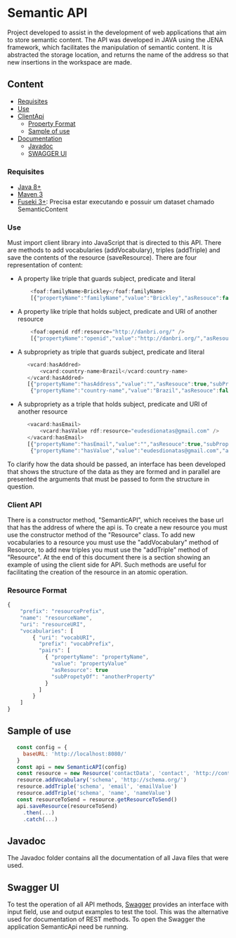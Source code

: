 
# Semantic API

Project developed to assist in the development of web applications that aim to store semantic content. The API
was developed in JAVA using the JENA framework, which facilitates the manipulation of semantic content. It is abstracted the
storage location, and returns the name of the address so that new insertions in the workspace are made.

## Content
- [Requisites](#requisites)
- [Use](#use)
- [ClientApi](#client-api) 
    - [Property Format](#resource-format)
    - [Sample of use](#sample-of-use)
- [Documentation](#documentation)
    - [Javadoc](#javadoc)
    - [SWAGGER UI](#swagger-ui)

### Requisites

- [Java 8+](http://www.oracle.com/technetwork/pt/java/javase/downloads/jdk8-downloads-2133151.html)
- [Maven 3](https://maven.apache.org/install.html)
- [Fuseki 3+](https://jena.apache.org/download/#jena-fuseki): Precisa estar executando e possuir um dataset chamado SemanticContent

### Use

Must import client library into JavaScript that is directed to this API. There are methods to add
vocabularies (addVocabulary), triples (addTriple) and save the contents of the resource (saveResource). There are four
representation of content:

- A property like triple that guards subject, predicate and literal
    ``` javascript
        <foaf:familyName>Brickley</foaf:familyName>
        [{"propertyName":"familyName","value":"Brickley","asResouce":false,"subPropertyOf":"","prefix":"foaf"}]
    ``` 
- A property like triple that holds subject, predicate and URI of another resource
    ``` javascript
        <foaf:openid rdf:resource="http://danbri.org/" />
        [{"propertyName":"openid","value":"http://danbri.org/","asResouce":true,"subPropertyOf":"","prefix":"foaf"}]    
    ```
- A subpropriety as triple that guards subject, predicate and literal
     ``` javascript
        <vcard:hasAddred>
            <vcard:country-name>Brazil</vcard:country-name>
        </vcard:hasAddred>
        [{"propertyName":"hasAddress","value":"","asResouce":true,"subPropertyOf":"","prefix":"vcard"},
         {"propertyName":"country-name","value":"Brazil","asResouce":false,"subPropertyOf":"hasAddress","prefix":"vcard"}]        
     ```
- A subpropriety as a triple that holds subject, predicate and URI of another resource
     ``` javascript
        <vacard:hasEmail>
            <vcard:hasValue rdf:resource="eudesdionatas@gmail.com" />
        </vacard:hasEmail>
        [{"propertyName":"hasEmail","value":"","asResouce":true,"subPropertyOf":"","prefix":"vcard"},
         {"propertyName":"hasValue","value":"eudesdionatas@gmail.com","asResouce":true,"subPropertyOf":"hasEmail","prefix":"vcard"}]
     ```

To clarify how the data should be passed, an interface has been developed that shows the structure of the data
as they are formed and in parallel are presented the arguments that must be passed to form the structure
in question.

### Client API

There is a constructor method, "SemanticAPI", which receives the base url that has the address of where the api is. 
To create a new resource you must use the constructor method of the "Resource" class. To add new vocabularies to a 
resource you must use the "addVocabulary" method of Resource, to add new triples you must use the "addTriple" method of 
"Resource". At the end of this document there is a section showing an example of using the client side for API. Such methods 
are useful for facilitating the creation of the resource in an atomic operation.

### Resource Format

```javascript
{
    "prefix": "resourcePrefix",
    "name": "resourceName",
    "uri": "resourceURI",
    "vocabularies": [
        { "uri": "vocabURI",
          "prefix": "vocabPrefix",
          "pairs": [
            { "propertyName": "propertyName",
              "value": "propertyValue"
              "asResource": true
              "subPropetyOf": "anotherProperty"  
            }
          ]
        }
    ] 
}
```

## Sample of use

```javascript
   const config = { 
     baseURL: 'http://localhost:8080/'
   }
   const api = new SemanticAPI(config)
   const resource = new Resource('contactData', 'contact', 'http://contactmail.com#Person')
   resource.addVocabulary('schema', 'http://schema.org/')
   resource.addTriple('schema', 'email', 'emailValue')
   resource.addTriple('schema', 'name', 'nameValue')
   const resourceToSend = resource.getResourceToSend()
   api.saveResource(resourceToSend)
     .then(...)
     .catch(...)
```

## Javadoc

The Javadoc folder contains all the documentation of all Java files that were used.

## Swagger UI

To test the operation of all API methods, [Swagger](http://localhost:8080/swagger-ui.html) provides an interface with 
input field, use and output examples to test the tool. This was the alternative used for documentation of REST methods.
To open the Swagger the application SemanticApi need be running.
  
